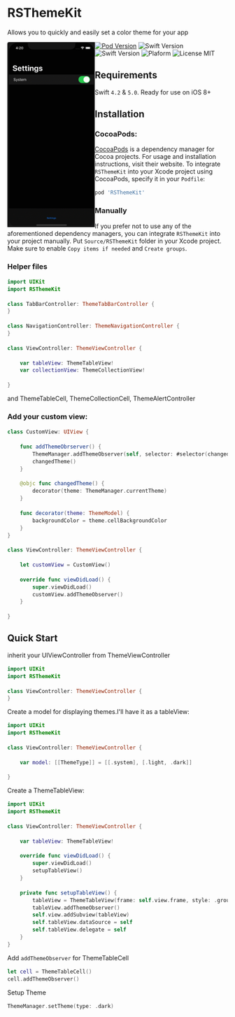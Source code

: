 # RSThemeKit
Allows you to quickly and easily set a color theme for your app

<a href="https://github.com/byLXS/RSThemeKit/blob/master/Preview.gif" target="_blank"><img align="left" src="https://github.com/byLXS/RSThemeKit/blob/master/Preview.gif" width="200"/></a>

[![Pod Version](https://img.shields.io/badge/Pod-1.0.3-6193DF.svg)](https://cocoapods.org/)
![Swift Version](https://img.shields.io/badge/iOS-8.0+-blue.svg) 
![Swift Version](https://img.shields.io/badge/Swift-4.2+-orange.svg)
![Plaform](https://img.shields.io/badge/Platform-iOS-lightgrey.svg)
![License MIT](https://img.shields.io/badge/License-MIT-lightgrey.svg) 

## Requirements

Swift `4.2` & `5.0`. Ready for use on iOS 8+

## Installation

### CocoaPods:

[CocoaPods](https://cocoapods.org) is a dependency manager for Cocoa projects. For usage and installation instructions, visit their website. To integrate `RSThemeKit` into your Xcode project using CocoaPods, specify it in your `Podfile`:

```ruby
pod 'RSThemeKit'
```

### Manually

If you prefer not to use any of the aforementioned dependency managers, you can integrate `RSThemeKit` into your project manually. Put `Source/RSThemeKit` folder in your Xcode project. Make sure to enable `Copy items if needed` and `Create groups`.

### Helper files

```swift
import UIKit
import RSThemeKit

class TabBarController: ThemeTabBarController {
}

class NavigationController: ThemeNavigationController {
}

class ViewController: ThemeViewController {

    var tableView: ThemeTableView!
    var collectionView: ThemeCollectionView!
 
} 
```

and ThemeTableCell, ThemeCollectionCell, ThemeAlertController

### Add your custom view:

```swift
class CustomView: UIView {
    
    func addThemeObrserver() {
        ThemeManager.addThemeObserver(self, selector: #selector(changedTheme))
        changedTheme()
    }
    
    @objc func changedTheme() {
        decorator(theme: ThemeManager.currentTheme)
    }
    
    func decorator(theme: ThemeModel) {
        backgroundColor = theme.cellBackgroundColor
    }
} 

class ViewController: ThemeViewController {
    
    let customView = CustomView()

    override func viewDidLoad() {
        super.viewDidLoad()
        customView.addThemeObserver()
    }
    
}
```

## Quick Start

inherit your UIViewController from ThemeViewController

```swift
import UIKit
import RSThemeKit

class ViewController: ThemeViewController {
}
```

Create a model for displaying themes.I'll have it as a tableView:

```swift
import UIKit
import RSThemeKit

class ViewController: ThemeViewController {

    var model: [[ThemeType]] = [[.system], [.light, .dark]]
 
}
```

Create a ThemeTableView:

```swift
import UIKit
import RSThemeKit

class ViewController: ThemeViewController {
    
    var tableView: ThemeTableView!

    override func viewDidLoad() {
        super.viewDidLoad()
        setupTableView()
    }
    
    private func setupTableView() {
        tableView = ThemeTableView(frame: self.view.frame, style: .grouped)
        tableView.addThemeObserver()
        self.view.addSubview(tableView)
        self.tableView.dataSource = self
        self.tableView.delegate = self
    }
}
```

Add `addThemeObserver` for ThemeTableCell

```swift
let cell = ThemeTableCell()
cell.addThemeObserver()
```

Setup Theme 
```swift
ThemeManager.setTheme(type: .dark)
```

